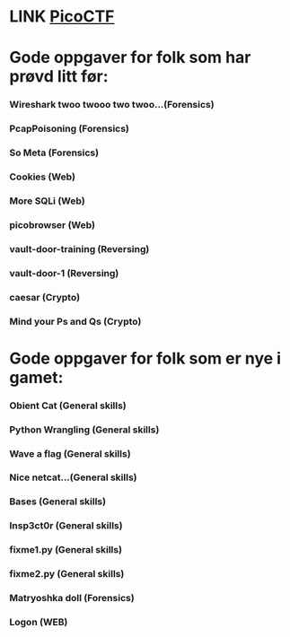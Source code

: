 
# LINK [PicoCTF](https://play.picoctf.org)

# Gode oppgaver for folk som har prøvd litt før:

### Wireshark twoo twooo two twoo...(Forensics)
### PcapPoisoning (Forensics)
### So Meta (Forensics)
### Cookies (Web)
### More SQLi (Web)
### picobrowser (Web)
### vault-door-training (Reversing)
### vault-door-1 (Reversing)
### caesar (Crypto)
### Mind your Ps and Qs (Crypto)

# Gode oppgaver for folk som er nye i gamet:

### Obient Cat (General skills)
### Python Wrangling (General skills)
### Wave a flag (General skills)
### Nice netcat...(General skills)
### Bases (General skills)
### Insp3ct0r (General skills)
### fixme1.py (General skills)
### fixme2.py (General skills)
### Matryoshka doll (Forensics)
### Logon (WEB)
